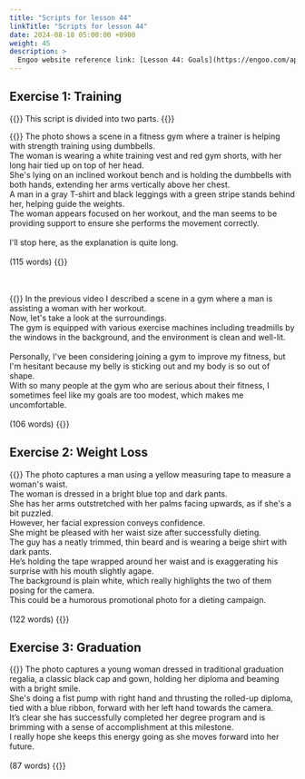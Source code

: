 ```yaml
---
title: "Scripts for lesson 44"
linkTitle: "Scripts for lesson 44"
date: 2024-08-18 05:00:00 +0900
weight: 45
description: >
  Engoo website reference link: [Lesson 44: Goals](https://engoo.com/app/lessons/describing-pictures-intermediate-describing-pictures-goals/v6qrtk0gEeeOcz-knAZpBA?category_id=P_HriMOnEeifo0O-yMP42w&course_id=ZZasjsOnEeiHZVOMC0VfdA)
---
```


## Exercise 1: Training

{{<alert>}}
This script is divided into two parts.
{{</alert>}}

{{<card header="**1st script**">}}
The photo shows a scene in a fitness gym where a trainer is helping with strength training using dumbbells.<br/>
The woman is wearing a white training vest and red gym shorts, with her long hair tied up on top of her head. <br/>
She's lying on an inclined workout bench and is holding the dumbbells with both hands, extending her arms vertically above her chest.<br/>
A man in a gray T-shirt and black leggings with a green stripe stands behind her, helping guide the weights.<br/>
The woman appears focused on her workout, and the man seems to be providing support to ensure she performs the movement correctly.<br/>
<br/>
I'll stop here, as the explanation is quite long.<br/>
<br/>
(115 words)
{{</card>}}

　

{{<card header="**2nd script**">}}
In the previous video I described a scene in a gym where a man is assisting a woman with her workout.<br/>
Now, let's take a look at the surroundings.<br/>
The gym is equipped with various exercise machines including treadmills by the windows in the background, and the environment is clean and well-lit. <br/>
<br/>
Personally, I've been considering joining a gym to improve my fitness, but I'm hesitant because my belly is sticking out and my body is so out of shape.<br/>
With so many people at the gym who are serious about their fitness, I sometimes feel like my goals are too modest, which makes me uncomfortable.<br/>
<br/>
(106 words)
{{</card>}}


## Exercise 2: Weight Loss

{{<card header="**Script**">}}
The photo captures a man using a yellow measuring tape to measure a woman's waist. <br/>
The woman is dressed in a bright blue top and dark pants. <br/>
She has her arms outstretched with her palms facing upwards, as if she's a bit puzzled. <br/>
However, her facial expression conveys confidence. <br/>
She might be pleased with her waist size after successfully dieting. <br/>
The guy has a neatly trimmed, thin beard and is wearing a beige shirt with dark pants. <br/>
He’s holding the tape wrapped around her waist and is exaggerating his surprise with his mouth slightly agape.<br/>
The background is plain white, which really highlights the two of them posing for the camera. <br/>
This could be a humorous promotional photo for a dieting campaign.<br/>
<br/>
(122 words)
{{</card>}}


## Exercise 3: Graduation

{{<card header="**Script**">}}
The photo captures a young woman dressed in traditional graduation regalia, a classic black cap and gown, holding her diploma and beaming with a bright smile. <br/>
She's doing a fist pump with right hand and thrusting the rolled-up diploma, tied with a blue ribbon, forward with her left hand towards the camera. <br/>
It’s clear she has successfully completed her degree program and is brimming with a sense of accomplishment at this milestone.<br/>
I really hope she keeps this energy going as she moves forward into her future.<br/>
<br/>
(87 words)
{{</card>}}

